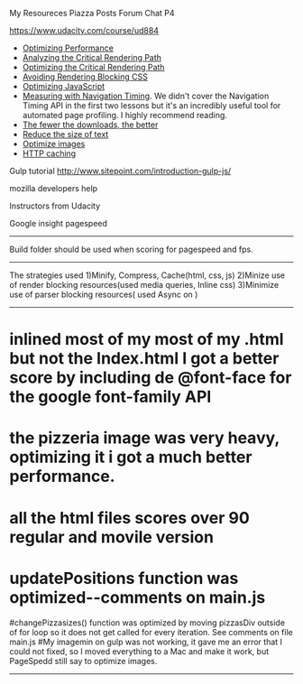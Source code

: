 My Resoureces 
Piazza Posts
Forum
Chat P4 

https://www.udacity.com/course/ud884

* [Optimizing Performance](https://developers.google.com/web/fundamentals/performance/ "web performance")
* [Analyzing the Critical Rendering Path](https://developers.google.com/web/fundamentals/performance/critical-rendering-path/analyzing-crp.html "analyzing crp")
* [Optimizing the Critical Rendering Path](https://developers.google.com/web/fundamentals/performance/critical-rendering-path/optimizing-critical-rendering-path.html "optimize the crp!")
* [Avoiding Rendering Blocking CSS](https://developers.google.com/web/fundamentals/performance/critical-rendering-path/render-blocking-css.html "render blocking css")
* [Optimizing JavaScript](https://developers.google.com/web/fundamentals/performance/critical-rendering-path/adding-interactivity-with-javascript.html "javascript")
* [Measuring with Navigation Timing](https://developers.google.com/web/fundamentals/performance/critical-rendering-path/measure-crp.html "nav timing api"). We didn't cover the Navigation Timing API in the first two lessons but it's an incredibly useful tool for automated page profiling. I highly recommend reading.
* <a href="https://developers.google.com/web/fundamentals/performance/optimizing-content-efficiency/eliminate-downloads.html">The fewer the downloads, the better</a>
* <a href="https://developers.google.com/web/fundamentals/performance/optimizing-content-efficiency/optimize-encoding-and-transfer.html">Reduce the size of text</a>
* <a href="https://developers.google.com/web/fundamentals/performance/optimizing-content-efficiency/image-optimization.html">Optimize images</a>
* <a href="https://developers.google.com/web/fundamentals/performance/optimizing-content-efficiency/http-caching.html">HTTP caching</a>

Gulp tutorial http://www.sitepoint.com/introduction-gulp-js/

mozilla developers help

Instructors from Udacity

Google insight pagespeed

**********************************************************************************************

Build folder  should be used when scoring for pagespeed and fps.

**********************************************************************************************
The strategies used 
1)Minify, Compress, Cache(html, css, js)
2)Minize use of render blocking resources(used media queries, Inline css)
3)Minimize use of parser blocking resources( used Async on <scripts>)
 **********************************************************************************************

 # inlined most of my most of my .html but not the Index.html I got a better score by including de @font-face for the google font-family API

 # the pizzeria image was very heavy, optimizing it i got a much better performance.
 # all the html files scores over 90 regular and movile version
 # updatePositions function was optimized--comments on main.js
 #changePizzasizes() function was optimized by moving  pizzasDiv outside of for loop so it does not get called for every iteration.
 See comments on file main.js
 #My imagemin on gulp was not working, it gave me an error that I could not fixed, so I moved everything to a Mac and make it work, but PageSpedd still say to optimize images.
 ************************************************************************************************



